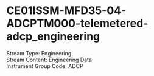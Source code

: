 # CE01ISSM-MFD35-04-ADCPTM000-telemetered-adcp_engineering

Stream Type: Engineering<br>
Stream Content: Engineering Data<br>
Instrument Group Code: ADCP<br>
